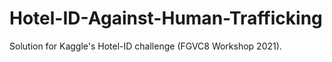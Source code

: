 # Hotel-ID-Against-Human-Trafficking
Solution for Kaggle's Hotel-ID challenge (FGVC8 Workshop 2021).
